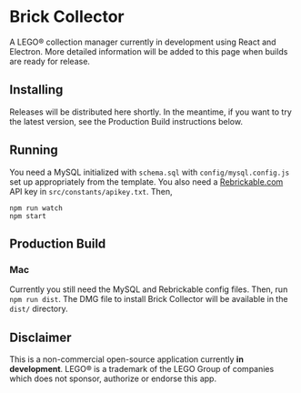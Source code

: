 # Brick Collector
A LEGO® collection manager currently in development using React and Electron. More detailed information will be added to this page when builds are ready for release.

## Installing
Releases will be distributed here shortly. In the meantime, if you want to try the latest version, see the Production Build instructions below.

## Running
You need a MySQL initialized with `schema.sql` with `config/mysql.config.js` set up appropriately from the template. 
You also need a [Rebrickable.com](https://rebrickable.com/api/) API key in `src/constants/apikey.txt`.
Then,
```
npm run watch
npm start
```

## Production Build
### Mac
Currently you still need the MySQL and Rebrickable config files.
Then, run `npm run dist`. The DMG file to install Brick Collector will be available in the `dist/` directory.

## Disclaimer
This is a non-commercial open-source application currently **in development**.
LEGO® is a trademark of the LEGO Group of companies which does not sponsor, authorize or endorse this app.